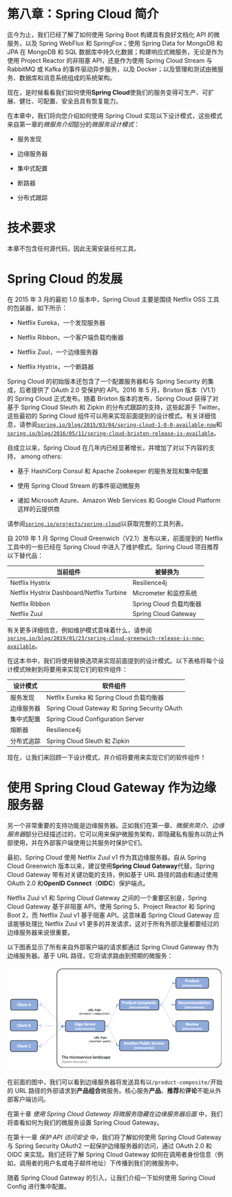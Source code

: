 # 第八章：Spring Cloud 简介

迄今为止，我们已经了解了如何使用 Spring Boot 构建具有良好文档化 API 的微服务，以及 Spring WebFlux 和 SpringFox；使用 Spring Data for MongoDB 和 JPA 在 MongoDB 和 SQL 数据库中持久化数据；构建响应式微服务，无论是作为使用 Project Reactor 的非阻塞 API，还是作为使用 Spring Cloud Stream 与 RabbitMQ 或 Kafka 的事件驱动异步服务，以及 Docker；以及管理和测试由微服务、数据库和消息系统组成的系统架构。

现在，是时候看看我们如何使用**Spring Cloud**使我们的服务变得可生产、可扩展、健壮、可配置、安全且具有恢复能力。

在本章中，我们将向您介绍如何使用 Spring Cloud 实现以下设计模式，这些模式来自第一章的*微服务介绍*部分的*微服务设计模式*：

+   服务发现

+   边缘服务器

+   集中式配置

+   断路器

+   分布式跟踪

# 技术要求

本章不包含任何源代码，因此无需安装任何工具。

# Spring Cloud 的发展

在 2015 年 3 月的最初 1.0 版本中，Spring Cloud 主要是围绕 Netflix OSS 工具的包装器，如下所示：

+   Netflix Eureka，一个发现服务器

+   Netflix Ribbon，一个客户端负载均衡器

+   Netflix Zuul，一个边缘服务器

+   Netflix Hystrix，一个断路器

Spring Cloud 的初始版本还包含了一个配置服务器和与 Spring Security 的集成，后者提供了 OAuth 2.0 受保护的 API。2016 年 5 月，Brixton 版本（V1.1）的 Spring Cloud 正式发布。随着 Brixton 版本的发布，Spring Cloud 获得了对基于 Spring Cloud Sleuth 和 Zipkin 的分布式跟踪的支持，这些起源于 Twitter。这些最初的 Spring Cloud 组件可以用来实现前面提到的设计模式。有关详细信息，请参阅[`spring.io/blog/2015/03/04/spring-cloud-1-0-0-available-now`](https://spring.io/blog/2015/03/04/spring-cloud-1-0-0-available-now)和[`spring.io/blog/2016/05/11/spring-cloud-brixton-release-is-available`](https://spring.io/blog/2016/05/11/spring-cloud-brixton-release-is-available)。

自成立以来，Spring Cloud 在几年内已经显著增长，并增加了对以下内容的支持， among others:

+   基于 HashiCorp Consul 和 Apache Zookeeper 的服务发现和集中配置

+   使用 Spring Cloud Stream 的事件驱动微服务

+   诸如 Microsoft Azure、Amazon Web Services 和 Google Cloud Platform 这样的云提供商

请参阅[`spring.io/projects/spring-cloud`](https://spring.io/projects/spring-cloud)以获取完整的工具列表。

自 2019 年 1 月 Spring Cloud Greenwich（V2.1）发布以来，前面提到的 Netflix 工具中的一些已经在 Spring Cloud 中进入了维护模式。Spring Cloud 项目推荐以下替代品：

| **当前组件** | **被替换为** |
| --- | --- |
| Netflix Hystrix  | Resilience4j |
| Netflix Hystrix Dashboard/Netflix Turbine | Micrometer 和监控系统 |
| Netflix Ribbon | Spring Cloud 负载均衡器 |
| Netflix Zuul | Spring Cloud Gateway |

有关更多详细信息，例如维护模式意味着什么，请参阅[`spring.io/blog/2019/01/23/spring-cloud-greenwich-release-is-now-available`](https://spring.io/blog/2019/01/23/spring-cloud-greenwich-release-is-now-available)。

在这本书中，我们将使用替换选项来实现前面提到的设计模式。以下表格将每个设计模式映射到将要用来实现它们的软件组件：

| **设计模式** | **软件组件** |
| --- | --- |
| 服务发现 | Netflix Eureka 和 Spring Cloud 负载均衡器 |
| 边缘服务器 | Spring Cloud Gateway 和 Spring Security OAuth |
| 集中式配置 | Spring Cloud Configuration Server |
| 熔断器 | Resilience4j |
| 分布式追踪 | Spring Cloud Sleuth 和 Zipkin |

现在，让我们来回顾一下设计模式，并介绍将要用来实现它们的软件组件！

# 使用 Spring Cloud Gateway 作为边缘服务器

另一个非常重要的支持功能是边缘服务器。正如我们在第一章、*微服务简介*、*边缘服务器*部分已经描述过的，它可以用来保护微服务架构，即隐藏私有服务以防止外部使用，并在外部客户端使用公共服务时保护它们。

最初，Spring Cloud 使用 Netflix Zuul v1 作为其边缘服务器。自从 Spring Cloud Greenwich 版本以来，建议使用**Spring Cloud Gateway**代替。Spring Cloud Gateway 带有对关键功能的支持，例如基于 URL 路径的路由和通过使用 OAuth 2.0 和**OpenID Connect**（**OIDC**）保护端点。

Netflix Zuul v1 和 Spring Cloud Gateway 之间的一个重要区别是，Spring Cloud Gateway 基于非阻塞 API，使用 Spring 5、Project Reactor 和 Spring Boot 2，而 Netflix Zuul v1 基于阻塞 API。这意味着 Spring Cloud Gateway 应该能够处理比 Netflix Zuul v1 更多的并发请求，这对于所有外部流量都要经过的边缘服务器来说很重要。

以下图表显示了所有来自外部客户端的请求都通过 Spring Cloud Gateway 作为边缘服务器。基于 URL 路径，它将请求路由到预期的微服务：

![](img/1d389b62-e8c6-4111-bce0-9406d0c5f0fc.png)

在前面的图中，我们可以看到边缘服务器将发送具有以`/product-composite/`开始的 URL 路径的外部请求到**产品组合**微服务。核心服务**产品**、**推荐**和**评论**不能从外部客户端访问。

在第十章 *使用 Spring Cloud Gateway 将微服务隐藏在边缘服务器后面* 中，我们将查看如何为我们的微服务设置 Spring Cloud Gateway。

在第十一章 *保护 API 访问安全* 中，我们将了解如何使用 Spring Cloud Gateway 与 Spring Security OAuth2 一起保护边缘服务器的访问，通过 OAuth 2.0 和 OIDC 来实现。我们还将了解 Spring Cloud Gateway 如何在调用者身份信息（例如，调用者的用户名或电子邮件地址）下传播到我们的微服务中。

随着 Spring Cloud Gateway 的引入，让我们介绍一下如何使用 Spring Cloud Config 进行集中配置。
